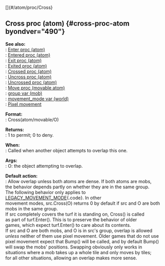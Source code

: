 []{#/atom/proc/Cross}    
## Cross proc (atom) {#cross-proc-atom byondver="490"}    
**See also:**    
:   [Enter proc (atom)](/ref/atom/proc/Enter/Enter.md)    
:   [Entered proc (atom)](/ref/atom/proc/Entered/Entered.md)    
:   [Exit proc (atom)](/ref/atom/proc/Exit/Exit.md)    
:   [Exited proc (atom)](/ref/atom/proc/Exited/Exited.md)    
:   [Crossed proc (atom)](/ref/atom/proc/Crossed/Crossed.md)    
:   [Uncross proc (atom)](/ref/atom/proc/Uncross/Uncross.md)    
:   [Uncrossed proc (atom)](/ref/atom/proc/Uncrossed/Uncrossed.md)    
:   [Move proc (movable atom)](/ref/atom/movable/proc/Move/Move.md)    
:   [group var (mob)](/ref/mob/var/group/group.md)    
:   [movement_mode var (world)](/ref/world/var/movement_mode/movement_mode.md)    
:   [Pixel movement](/ref/%7Bnotes%7D/pixel-movement/pixel-movement.md)    
<!-- -->    
**Format:**    
:   Cross(atom/movable/O)    
<!-- -->    
**Returns:**    
:   1 to permit; 0 to deny.    
<!-- -->    
**When:**    
:   Called when another object attempts to overlap this one.    
<!-- -->    
**Args:**    
:   O: the object attempting to overlap.    
<!-- -->    
**Default action:**    
:   Allow overlap unless both atoms are dense. If both atoms are mobs,    
    the behavior depends partly on whether they are in the same group.    
The following behavior only applies to    
[LEGACY_MOVEMENT_MODE](/ref/world/var/movement_mode/movement_mode.md){.code}. In other    
movement modes, src.Cross(O) returns 0 by default if src and O are both    
mobs in the same group.    
If src completely covers the turf it is standing on, Cross() is called    
as part of turf.Enter(). This is to preserve the behavior of older    
games, which expect turf.Enter() to care about its contents.    
If src and O are both mobs, and O is in src\'s group, overlap is allowed    
*unless* neither of them use pixel movement. Older games that do not use    
pixel movement expect that Bump() will be called, and by default Bump()    
will swap the mobs\' positions. Swapping obviously only works in    
situations where a mob takes up a whole tile and only moves by tiles;    
for all other situations, allowing an overlap makes more sense.  